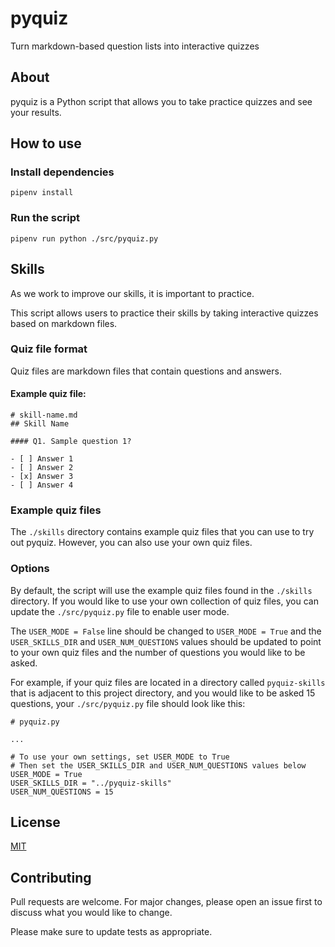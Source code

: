 # pyquiz
Turn markdown-based question lists into interactive quizzes

## About
pyquiz is a Python script that allows you to take practice quizzes and see your results. 

## How to use

### Install dependencies
```
pipenv install
```

### Run the script
```
pipenv run python ./src/pyquiz.py
```

## Skills
As we work to improve our skills, it is important to practice.

This script allows users to practice their skills by taking interactive quizzes based on markdown files.

### Quiz file format
Quiz files are markdown files that contain questions and answers.

#### Example quiz file:
```
# skill-name.md
## Skill Name

#### Q1. Sample question 1?

- [ ] Answer 1
- [ ] Answer 2
- [x] Answer 3
- [ ] Answer 4

```

### Example quiz files
The `./skills` directory contains example quiz files that you can use to try out pyquiz.
However, you can also use your own quiz files.

### Options
By default, the script will use the example quiz files found in the `./skills` directory.
If you would like to use your own collection of quiz files, you can update the `./src/pyquiz.py` file to enable user mode.

The `USER_MODE = False` line should be changed to `USER_MODE = True` and the `USER_SKILLS_DIR` and `USER_NUM_QUESTIONS` values should be updated to point to your own quiz files and the number of questions you would like to be asked.

For example, if your quiz files are located in a directory called `pyquiz-skills` that is adjacent to this project directory, and you would like to be asked 15 questions, your `./src/pyquiz.py` file should look like this:

```
# pyquiz.py

...

# To use your own settings, set USER_MODE to True
# Then set the USER_SKILLS_DIR and USER_NUM_QUESTIONS values below
USER_MODE = True
USER_SKILLS_DIR = "../pyquiz-skills"
USER_NUM_QUESTIONS = 15

```


## License
[MIT](https://choosealicense.com/licenses/mit/)

## Contributing
Pull requests are welcome. For major changes, please open an issue first to discuss what you would like to change.

Please make sure to update tests as appropriate.

